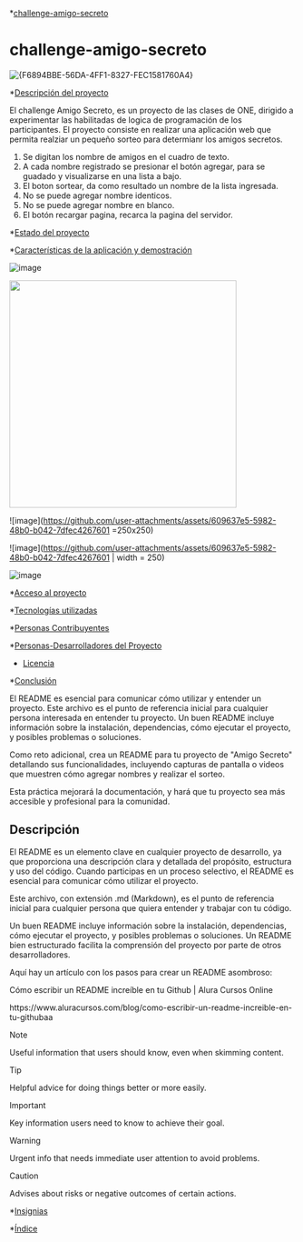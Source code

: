 *[challenge-amigo-secreto](#challenge-amigo-secreto)

# challenge-amigo-secreto
![{F6894BBE-56DA-4FF1-8327-FEC1581760A4}](https://github.com/user-attachments/assets/61a85085-3f5c-4092-a088-756b45d236c1)

*[Descripción del proyecto](#descripción-del-proyecto)

El challenge Amigo Secreto, es un proyecto de las clases de ONE, dirigido a experimentar las habilitadas de logica de programación de los participantes.
El proyecto consiste en realizar una aplicación web que permita realziar un pequeño sorteo para determianr los amigos secretos.
1) Se digitan los nombre de amigos en el cuadro de texto.
2) A cada nombre registrado se presionar el botón agregar, para se guadado y visualizarse en una lista a bajo.
3) El boton sortear, da como resultado un nombre de la lista ingresada.
4) No se puede agregar nombre identicos.
5) No se puede agregar nombre en blanco.
6) El botón  recargar pagina, recarca la pagina del servidor.

*[Estado del proyecto](#Estado-del-proyecto)

*[Características de la aplicación y demostración](#Características-de-la-aplicación-y-demostración)

![image](https://github.com/user-attachments/assets/609637e5-5982-48b0-b042-7dfec4267601)

<img src ="https://github.com/user-attachments/assets/609637e5-5982-48b0-b042-7dfec4267601" width="400" height="400"/>

![image](https://github.com/user-attachments/assets/609637e5-5982-48b0-b042-7dfec4267601 =250x250)

![image](https://github.com/user-attachments/assets/609637e5-5982-48b0-b042-7dfec4267601 | width = 250)

![image](https://github.com/user-attachments/assets/d8e70719-a7cd-4e4a-84c5-6e3320096c06)

*[Acceso al proyecto](#acceso-proyecto)

*[Tecnologías utilizadas](#tecnologías-utilizadas)

*[Personas Contribuyentes](#personas-contribuyentes)

*[Personas-Desarrolladores del Proyecto](#personas-desarrolladores)

* [Licencia](#licencia)

*[Conclusión](#conclusión)

El README es esencial para comunicar cómo utilizar y entender un proyecto.
Este archivo es el punto de referencia inicial para cualquier persona interesada en entender tu proyecto.
Un buen README incluye 
información sobre la instalación, 
dependencias, 
cómo ejecutar el proyecto, y
posibles problemas o soluciones.

Como reto adicional, crea un README para tu proyecto de "Amigo Secreto" 
detallando sus funcionalidades,
incluyendo capturas de pantalla o videos que muestren cómo agregar nombres y realizar el sorteo. 

Esta práctica mejorará la documentación, y hará que tu proyecto sea más accesible y profesional para la comunidad.

## Descripción
El README es un elemento clave en cualquier proyecto de desarrollo, ya que proporciona una descripción clara y detallada del propósito, estructura y uso del código. Cuando participas en un proceso selectivo, el README es esencial para comunicar cómo utilizar el proyecto.

Este archivo, con extensión .md (Markdown), es el punto de referencia inicial para cualquier persona que quiera entender y trabajar con tu código.

Un buen README incluye información sobre la instalación, dependencias, cómo ejecutar el proyecto, y posibles problemas o soluciones. Un README bien estructurado facilita la comprensión del proyecto por parte de otros desarrolladores.

Aquí hay un artículo con los pasos para crear un README asombroso:

 

Cómo escribir un README increíble en tu Github | Alura Cursos Online
<link>https://www.aluracursos.com/blog/como-escribir-un-readme-increible-en-tu-github</link>aa




> [!NOTE]
> Useful information that users should know, even when skimming content.

> [!TIP]
> Helpful advice for doing things better or more easily.

> [!IMPORTANT]
> Key information users need to know to achieve their goal.

> [!WARNING]
> Urgent info that needs immediate user attention to avoid problems.

> [!CAUTION]
> Advises about risks or negative outcomes of certain actions.


*[Insignias](#insignias)

*[Índice](#índice)
